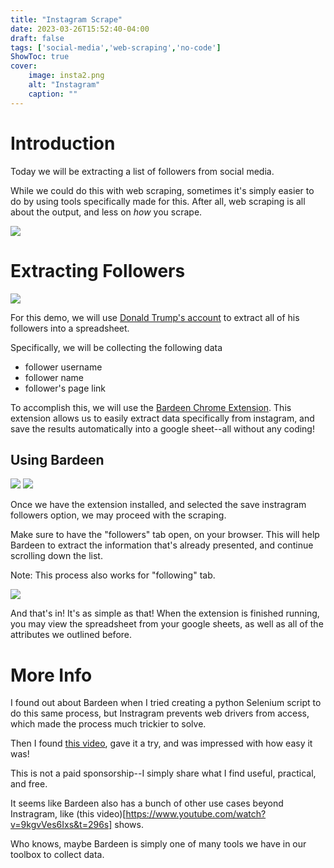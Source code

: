 ```yaml
---
title: "Instagram Scrape"
date: 2023-03-26T15:52:40-04:00
draft: false
tags: ['social-media','web-scraping','no-code']
ShowToc: true
cover:
    image: insta2.png
    alt: "Instagram"
    caption: ""
---
```

# Introduction

Today we will be extracting a list of followers from social media.

While we could do this with web scraping, sometimes it's simply easier to do by using tools specifically made for this. After all, web scraping is all about the output, and less on *how* you scrape.

![](/insta1.gif)

# Extracting Followers 

![](/insta3.png)

For this demo, we will use [Donald Trump's account](https://www.instagram.com/realdonaldtrump/) to extract all of his followers into a spreadsheet. 

Specifically, we will be collecting the following data
- follower username
- follower name
- follower's page link

To accomplish this, we will use the [Bardeen Chrome Extension](https://chrome.google.com/webstore/detail/bardeen-automate-manual-w/ihhkmalpkhkoedlmcnilbbhhbhnicjga). This extension allows us to easily extract data specifically from instagram, and save the results automatically into a google sheet--all without any coding!

## Using Bardeen 

![](/insta4.png)
![](/insta7.png)

Once we have the extension installed, and selected the save instragram followers option, we may proceed with the scraping.

Make sure to have the "followers" tab open, on your browser. This will help Bardeen to extract the information that's already presented, and continue scrolling down the list.

Note: This process also works for "following" tab.

![](/insta6.png)

And that's in! It's as simple as that! When the extension is finished running, you may view the spreadsheet from your google sheets, as well as all of the attributes we outlined before.

# More Info

I found out about Bardeen when I tried creating a python Selenium script to do this same process, but Instragram prevents web drivers from access, which made the process much trickier to solve.

Then I found [this video](https://www.youtube.com/watch?v=9kgvVes6Ixs&t=296s), gave it a try, and was impressed with how easy it was! 

This is not a paid sponsorship--I simply share what I find useful, practical, and free. 

It seems like Bardeen also has a bunch of other use cases beyond Instragram, like (this video)[https://www.youtube.com/watch?v=9kgvVes6Ixs&t=296s] shows.

Who knows, maybe Bardeen is simply one of many tools we have in our toolbox to collect data.

